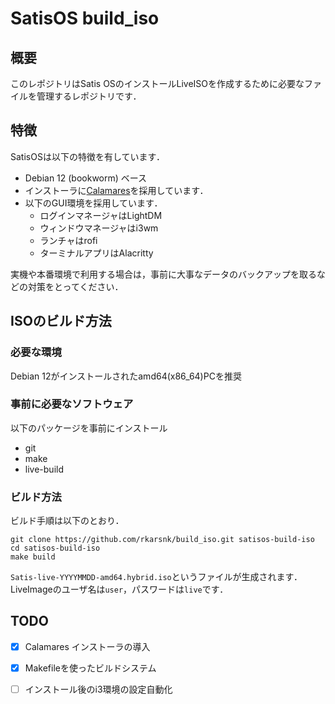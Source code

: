 # SatisOS build_iso
## 概要
このレポジトリはSatis OSのインストールLiveISOを作成するために必要なファイルを管理するレポジトリです．

## 特徴
SatisOSは以下の特徴を有しています．
- Debian 12 (bookworm) ベース
- インストーラに[Calamares](https://calamares.io)を採用しています．
- 以下のGUI環境を採用しています．
  - ログインマネージャはLightDM
  - ウィンドウマネージャはi3wm
  - ランチャはrofi
  - ターミナルアプリはAlacritty


実機や本番環境で利用する場合は，事前に大事なデータのバックアップを取るなどの対策をとってください．

## ISOのビルド方法
### 必要な環境
Debian 12がインストールされたamd64(x86_64)PCを推奨

### 事前に必要なソフトウェア
以下のパッケージを事前にインストール
- git
- make
- live-build

### ビルド方法
ビルド手順は以下のとおり．
```
git clone https://github.com/rkarsnk/build_iso.git satisos-build-iso
cd satisos-build-iso
make build
```
`Satis-live-YYYYMMDD-amd64.hybrid.iso`というファイルが生成されます．
LiveImageのユーザ名は`user`，パスワードは`live`です．

## TODO
- [x] Calamares インストーラの導入
- [x] Makefileを使ったビルドシステム
- [ ] インストール後のi3環境の設定自動化

